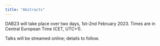 ```yaml
---
title: "Abstracts"
---
```


DAB23 will take place over two days, 1st–2nd February 2023.
Times are in Central European Time (CET, UTC+1).

Talks will be streamed online; details to follow.
